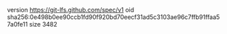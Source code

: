 version https://git-lfs.github.com/spec/v1
oid sha256:0e498b0ee90ccb1fd90f920bd70eecf31ad5c3103ae96c7ffb91ffaa57a0fe11
size 3482
